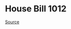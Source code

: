 # House Bill 1012

[Source](http://lawfilesext.leg.wa.gov/biennium/2023-24/Pdf/Bills/House%20Bills/1012.pdf)